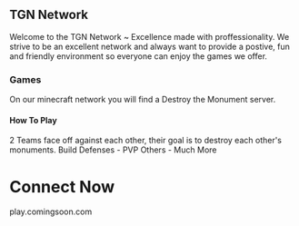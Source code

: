 ## TGN Network
Welcome to the TGN Network ~ Excellence made with proffessionality.
We strive to be an excellent network and always want to provide a
postive, fun and friendly environment so everyone can enjoy the
games we offer.

### Games
On our minecraft network you will find a Destroy the Monument server.

#### How To Play
2 Teams face off against each other,
their goal is to destroy each other's monuments.
Build Defenses - PVP Others - Much More

# Connect Now
play.comingsoon.com
